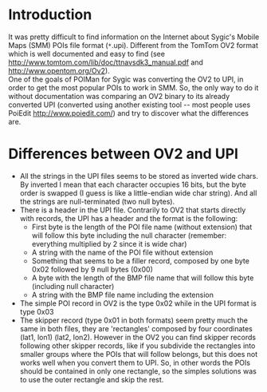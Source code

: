 # Introduction #

It was pretty difficult to find information on the Internet about Sygic's Mobile Maps (SMM) POIs file format (`*`.upi). Different from the TomTom OV2 format which is well documented and easy to find (see http://www.tomtom.com/lib/doc/ttnavsdk3_manual.pdf and http://www.opentom.org/Ov2).<br />
One of the goals of POIMan for Sygic was converting the OV2 to UPI, in order to get the most popular POIs to work in SMM. So, the only way to do it without documentation was comparing an OV2 binary to its already converted UPI (converted using another existing tool -- most people uses PoiEdit http://www.poiedit.com/) and try to discover what the differences are.

# Differences between OV2 and UPI #

  * All the strings in the UPI files seems to be stored as inverted wide chars. By inverted I mean that each character occupies 16 bits, but the byte order is swapped (I guess is like a little-endian wide char string). And all the strings are null-terminated (two null bytes).
  * There is a header in the UPI file. Contrarily to OV2 that starts directly with records, the UPI has a header and the format is the following:
    * First byte is the length of the POI file name (without extension) that will follow this byte including the null character (remember: everything multiplied by 2 since it is wide char)
    * A string with the name of the POI file without extension
    * Something that seems to be a filler record, composed by one byte 0x02 followed by 9 null bytes (0x00)
    * A byte with the length of the BMP file name that will follow this byte (including null character)
    * A string with the BMP file name including the extension
  * The simple POI record in OV2 is the type 0x02 while in the UPI format is type 0x03
  * The skipper record (type 0x01 in both formats) seem pretty much the same in both files, they are 'rectangles' composed by four coordinates (lat1, lon1) (lat2, lon2). However in the OV2 you can find skipper records following other skipper records, like if you subdivide the rectangles into smaller groups where the POIs that will follow belongs, but this does not works well when you convert them to UPI. So, in other words the POIs should be contained in only one rectangle, so the simples solutions was to use the outer rectangle and skip the rest.